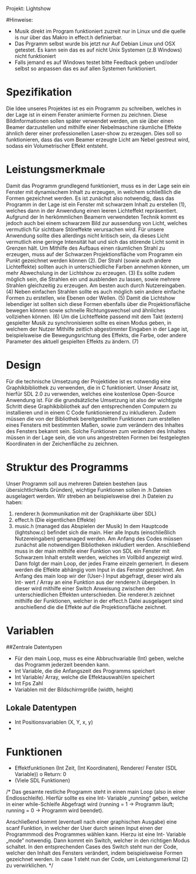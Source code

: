 
Projekt: Lightshow

#Hinweise:

- Musik direkt im Program funktioniert zuzreit nur in Linux und die quelle is nur über das Makro in effect.h definierbar.
- Das Prgramm selbst wurde bis jetzt nur Auf Debian Linux und OSX getestet. Es kann sein das es auf nicht Unix Systemen (z.B Windows) nicht funktioniert
- Falls jemand es auf Windows testet bitte Feedback geben und/oder selbst so anpassen das es auf allen Systemen funktioniert.

# Spezifikation

Die Idee unseres Projektes ist es ein Programm zu schreiben, welches in der Lage ist in einem Fenster animierte Formen zu zeichnen. Diese Bildinformationen sollen später verwendet werden, um sie über einen Beamer darzustellen und mithilfe einer Nebelmaschine räumliche Effekte ähnlich derer einer professionellen Laser-show zu erzeugen. Dies soll so funktionieren, dass das vom Beamer erzeugte Licht am Nebel gestreut wird, sodass ein Volumetrischer Effekt entsteht. 


# Leistungsmerkmale

Damit das Programm grundlegend funktioniert, muss es in der Lage sein ein Fenster mit dynamischem Inhalt zu erzeugen, in welchem schließlich die Formen gezeichnet werden. Es ist zunächst also notwendig, dass das Programm in der Lage ist ein Fenster mit schwarzem Inhalt zu erstellen (1), welches dann in der Anwendung einen leeren Lichteffekt repräsentiert. Aufgrund der In herkömmlichen Beamern verwendeten Technik kommt es jedoch auch bei einem schwarzem Bild zur aussendung von Licht, welches vermutlich für sichtbare Störeffekte verursachen wird. Für unsere Anwendung sollte dies allerdings nicht kritisch sein, da dieses Licht vermutlich eine geringe Intensität hat und sich das störende Licht somit in Grenzen hält. 
Um Mithilfe des Aufbaus einen räumlichen Strahl zu erzeugen, muss auf der Schwarzen Projektionsfläche vom Programm ein Punkt gezeichnet werden können (2). Der Strahl (sowie auch andere Lichteffekte) sollten auch in unterschiedliche Farben annehmen können, um mehr Abwechslung in der Lichtshow zu erzeugen. (3) Es sollte zudem möglich sein, die Strahlen ein und ausblenden zu lassen, sowie mehrere Strahlen gleichzeitig zu erzeugen. Am besten auch durch Nutzereingaben. (4) Neben einfachen Strahlen sollte es auch möglich sein andere einfache Formen zu erstellen, wie Ebenen oder Wellen. (5) Damit die Lichtshow lebendiger ist sollten sich diese Formen ebenfalls über die Projektionsfläche bewegen können sowie schnelle Richtungswechsel und ähnliches vollziehen können. (6) Um die Lichteffekte passend mit dem Takt (extern) gespielter Musik zu synchronisieren sollte es einen Modus geben, in welchem der Nutzer Mithilfe zeitlich abgestimmter Eingaben in der Lage ist, beispielsweise die Bewegungsrichtung des Effekts, die Farbe, oder andere Parameter des aktuell gespielten Effekts zu ändern. (7) 

# Design

Für die technische Umsetzung der Projektidee ist es notwendig eine Graphikbibliothek zu verwenden, die in C funktioniert. Unser Ansatz ist, hierfür SDL 2.0 zu verwenden, welches eine kostenlose Open-Source Anwendung ist. Für die grundsätzliche Umsetzung ist also der wichtigste Schritt diese Graphikbibliothek auf den entsprechenden Computern zu installieren und in einem C Code funktionierend zu inkludieren. Zudem müssen die von der Bibliothek bereitgestellten Funktionen zum erstellen eines Fensters mit bestimmten Maßen, sowie zum verändern des Inhaltes des Fensters bekannt sein. Solche Funktionen zum verändern des Inhaltes müssen in der Lage sein, die von uns angestrebten Formen bei festgelegten Koordinaten in der Zeichenfläche zu zeichnen. 






# Struktur des Programms

Unser Programm soll aus mehreren Dateien bestehen (aus übersichtlichkeits Gründen), wichtige Funktionen sollen in .h Dateien ausgelagert werden. Wir streben an beispielsweise drei .h Dateien zu haben: 
1.	renderer.h (kommunikation mit der Graphikkarte über SDL)
2.	effect.h (Die eigentlichen Effekte)
3.	music.h (managed das Abspielen der Musik)
In dem Hauptcode (lightshow.c) befindet sich die main. Hier alle Inputs (einschließlich Nutzereingaben) gemanaged werden. Am Anfang des Codes müssen zunächst alle notwendigen Bibliotheken inkludiert werden. Anschließend muss in der main mithilfe einer Funktion von SDL ein Fenster mit Schwarzem Inhalt erstellt werden, welches im Vollbild angezeigt wird. Dann folgt der main Loop, der jedes Frame einzeln gerneriert. In diesem werden die Effekte abhängig vom Input in das Fenster gezeichnet. Am Anfang des main loop wir der (User-) Input abgefragt, dieser wird als Int- wert / Array an eine Funktion aus der renderer.h übergeben. In dieser wird mithilfe einer Switch Anweisung zwischen den unterschiedlichen Effekten unterschieden. Die renderer.h zeichnet mithilfe der Funktionen, welcher in der effect.h Datei ausgelagert sind anschießend die die Effekte auf die Projektionsfläche zeichnet. 

# Variablen

##Zentrale Datentypen
-	Für den main Loop, muss es eine Abbruchvariable (Int) geben, welche das Programm jederzeit beenden kann. 
-	Int Variable, die die Anfangszeit des Programms speichert
-	Int Variable/ Array, welche die Effektauswahl/en speichert
-	Int Fps Zahl 
-	Variablen mit der Bildschirmgröße (width, height)

## Lokale Datentypen
-	Int Positionsvariablen (X, Y, x, y)
-	


# Funktionen
-	Effektfunktionen (Int Zeit, (Int Koordinaten), Renderer/ Fenster (SDL Variable))
o	Return: 0
-	(Viele SDL Funktionen)










/*
 Das gesamte restliche Programm steht in einen main Loop (also in einer Endlosschleife). Hierfür sollte es eine Int- Variable „running“ geben, welche in einer while-Schleife Abgefragt wird (running = 1 -> Programm läuft; running = 0 -> Programm wird beendet). 





Anschließend kommt (eventuell nach einer graphischen Ausgabe) eine scanf Funktion, in welcher der User durch seinen Input einen der Programmmodi des Programmes wählen kann. Hierzu ist eine Int- Variable „mode“ notwendig. Dann kommt ein Switch, welcher in den richtigen Modus schaltet. In den entsprechenden Cases des Switch steht nun der Code, welcher den Inhalt des Fensters verändert, indem beispielsweise Formen gezeichnet werden. In case 1 steht nun der Code, um Leistungsmerkmal (2) zu verwirklichen. 
*/

